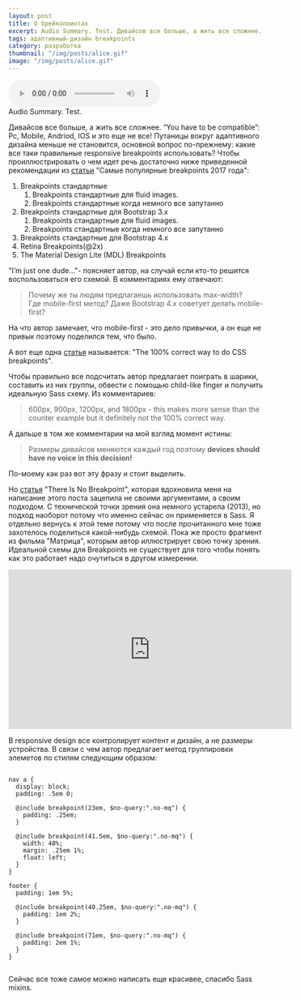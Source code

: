 ```yaml
---
layout: post
title: О брейкопоинтах
excerpt: Audio Summary. Test. Дивайсов все больше, а жить все сложнее.
tags: адаптивный-дизайн breakpoints
category: разработка
thumbnail: "/img/posts/alice.gif"
image: "/img/posts/alice.gif"
---
```



 <audio src="/media/article1.ogg" controls="controls" preload="auto">
</audio>
<div class="article-media-caption"><figcaption>Audio Summary. Test. </figcaption> </div>

Дивайсов все больше, а жить все сложнее. “You have to be compatible”: Pc, Mobile, Andriod, IOS и это еще не все! Путаницы вокруг адаптивного дизайна меньше не становится, основной вопрос по-прежнему: какие все таки правильные responsive breakpoints использовать?
Чтобы проиллюстрировать о чем идет речь достаточно ниже приведенной рекомендации из [статьи](https://medium.com/@uiuxlab/the-most-used-responsive-breakpoints-in-2017-of-mine-9588e9bd3a8a) "Самые популярные breakpoints 2017 года":
1. Breakpoints стандартные 
    1. Breakpoints стандартные для fluid images.
    2. Breakpoints стандартные когда немного все запутанно
2. Breakpoints стандартные для  Bootstrap 3.x
    1. Breakpoints стандартные для fluid images.
    2. Breakpoints стандартные когда немного все запутанно
3. Breakpoints стандартные для  Bootstrap 4.x
4. Retina Breakpoints(@2x)
5. The Material Design Lite (MDL) Breakpoints 

"I’m just one dude..."- поясняет автор, на случай если кто-то решится воспользоваться его схемой. В комментариях ему  отвечают:
> Почему же ты людям предлагаешь использовать max-width? Где mobile-first метод? Даже Bootstrap 4.x советует делать mobile-first?

На что автор замечает, что mobile-first - это дело привычки, а он еще не привык поэтому поделился тем, что было.


А вот еще одна [статья](https://medium.freecodecamp.org/the-100-correct-way-to-do-css-breakpoints-88d6a5ba1862) называется: "The 100% correct way to do CSS breakpoints".

Чтобы правильно все подсчитать автор предлагает поиграть в шарики, составить из них группы, обвести с помощью child-like finger и получить идеальную Sass схему.  Из комментариев:

> 600px, 900px, 1200px, and 1800px - this makes more sense than the counter example but it definitely not the 100% correct way. 

А дальше в том же комментарии на мой взгляд момент истины: 

> Размеры  дивайсов меняются каждый год поэтому <b>devices should have no voice in this decision!</b>

По-моему как раз вот эту фразу и стоит выделить.

Но [статья](https://seesparkbox.com/foundry/there_is_no_breakpoint) "There Is No Breakpoint", которая вдохновила меня на написание этого поста зацепила не своими аргументами, а своим подходом.  С технической точки зрения она немного устарела (2013), но подход наоборот потому что именно сейчас он применяется в Sass. Я отдельно вернусь к этой теме потому что после прочитанного мне тоже захотелось поделиться какой-нибудь схемой. Пока же просто фрагмент из фильма "Матрица", которым автор иллюстрирует свою точку зрения. Идеальной схемы для Breakpoints не существует для того чтобы понять как это работает надо очутиться в другом измерении. 

<iframe class="center-image page-media" width="560" height="315" src="https://www.youtube.com/embed/TbYirSi08m4" frameborder="0" allow="autoplay; encrypted-media" allowfullscreen></iframe>

В responsive design все контролирует контент и дизайн, а не размеры устройства. В связи с чем автор предлагает метод группировки элеметов по стилям следующим образом:

<pre class="prettyprint pre-scrollable"><code>
nav a {
  display: block;
  padding: .5em 0;

  @include breakpoint(23em, $no-query:".no-mq") {
    padding: .25em;
  }

  @include breakpoint(41.5em, $no-query:".no-mq") {
    width: 48%;
    margin: .25em 1%;
    float: left;
  }
}

footer {
  padding: 1em 5%;

  @include breakpoint(40.25em, $no-query:".no-mq") {
    padding: 1em 2%;
  }

  @include breakpoint(71em, $no-query:".no-mq") {
    padding: 2em 1%;
  }
}

</code></pre>

Сейчас все тоже самое можно написать еще красивее, спасибо Sass mixins.




